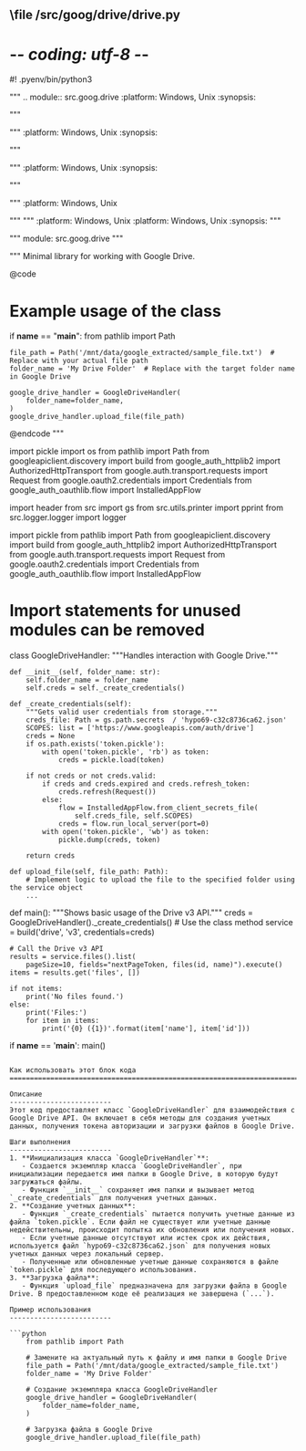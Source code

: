 ## \file /src/goog/drive/drive.py
# -*- coding: utf-8 -*-
#! .pyenv/bin/python3

"""
.. module:: src.goog.drive
	:platform: Windows, Unix
	:synopsis:

"""

"""
	:platform: Windows, Unix
	:synopsis:

"""

"""
	:platform: Windows, Unix
	:synopsis:

"""

"""
  :platform: Windows, Unix

"""
"""
  :platform: Windows, Unix
  :platform: Windows, Unix
  :synopsis:
"""

""" module: src.goog.drive """

""" Minimal library for working with Google Drive.

@code
# Example usage of the class
if __name__ == "__main__":
    from pathlib import Path

    file_path = Path('/mnt/data/google_extracted/sample_file.txt')  # Replace with your actual file path
    folder_name = 'My Drive Folder'  # Replace with the target folder name in Google Drive

    google_drive_handler = GoogleDriveHandler(
        folder_name=folder_name,
    )
    google_drive_handler.upload_file(file_path)
@endcode
"""

import pickle
import os
from pathlib import Path
from googleapiclient.discovery import build
from google_auth_httplib2 import AuthorizedHttpTransport
from google.auth.transport.requests import Request
from google.oauth2.credentials import Credentials
from google_auth_oauthlib.flow import InstalledAppFlow

import header
from src import gs
from src.utils.printer import pprint
from src.logger.logger import logger

import pickle
from pathlib import Path
from googleapiclient.discovery import build
from google_auth_httplib2 import AuthorizedHttpTransport
from google.auth.transport.requests import Request
from google.oauth2.credentials import Credentials
from google_auth_oauthlib.flow import InstalledAppFlow

# Import statements for unused modules can be removed

class GoogleDriveHandler:
    """Handles interaction with Google Drive."""

    def __init__(self, folder_name: str):
        self.folder_name = folder_name
        self.creds = self._create_credentials()

    def _create_credentials(self):
        """Gets valid user credentials from storage."""
        creds_file: Path = gs.path.secrets  / 'hypo69-c32c8736ca62.json'
        SCOPES: list = ['https://www.googleapis.com/auth/drive']
        creds = None
        if os.path.exists('token.pickle'):
            with open('token.pickle', 'rb') as token:
                creds = pickle.load(token)

        if not creds or not creds.valid:
            if creds and creds.expired and creds.refresh_token:
                creds.refresh(Request())
            else:
                flow = InstalledAppFlow.from_client_secrets_file(
                    self.creds_file, self.SCOPES)
                creds = flow.run_local_server(port=0)
            with open('token.pickle', 'wb') as token:
                pickle.dump(creds, token)

        return creds

    def upload_file(self, file_path: Path):
        # Implement logic to upload the file to the specified folder using the service object
        ...

def main():
    """Shows basic usage of the Drive v3 API."""
    creds = GoogleDriveHandler()._create_credentials()  # Use the class method
    service = build('drive', 'v3', credentials=creds)

    # Call the Drive v3 API
    results = service.files().list(
        pageSize=10, fields="nextPageToken, files(id, name)").execute()
    items = results.get('files', [])

    if not items:
        print('No files found.')
    else:
        print('Files:')
        for item in items:
            print('{0} ({1})'.format(item['name'], item['id']))

if __name__ == '__main__':
    main()
```

Как использовать этот блок кода
=========================================================================================

Описание
-------------------------
Этот код предоставляет класс `GoogleDriveHandler` для взаимодействия с Google Drive API. Он включает в себя методы для создания учетных данных, получения токена авторизации и загрузки файлов в Google Drive.

Шаги выполнения
-------------------------
1. **Инициализация класса `GoogleDriveHandler`**:
   - Создается экземпляр класса `GoogleDriveHandler`, при инициализации передается имя папки в Google Drive, в которую будут загружаться файлы.
   - Функция `__init__` сохраняет имя папки и вызывает метод `_create_credentials` для получения учетных данных.
2. **Создание учетных данных**:
   - Функция `_create_credentials` пытается получить учетные данные из файла `token.pickle`. Если файл не существует или учетные данные недействительны, происходит попытка их обновления или получения новых.
   - Если учетные данные отсутствуют или истек срок их действия, используется файл `hypo69-c32c8736ca62.json` для получения новых учетных данных через локальный сервер.
   - Полученные или обновленные учетные данные сохраняются в файле `token.pickle` для последующего использования.
3. **Загрузка файла**:
   - Функция `upload_file` предназначена для загрузки файла в Google Drive. В предоставленном коде её реализация не завершена (`...`).

Пример использования
-------------------------

```python
    from pathlib import Path

    # Замените на актуальный путь к файлу и имя папки в Google Drive
    file_path = Path('/mnt/data/google_extracted/sample_file.txt')  
    folder_name = 'My Drive Folder'  

    # Создание экземпляра класса GoogleDriveHandler
    google_drive_handler = GoogleDriveHandler(
        folder_name=folder_name,
    )

    # Загрузка файла в Google Drive
    google_drive_handler.upload_file(file_path)